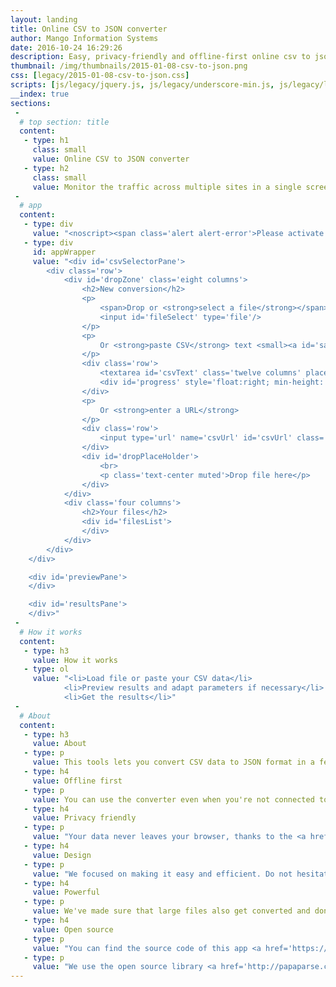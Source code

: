 ```yaml
---
layout: landing
title: Online CSV to JSON converter
author: Mango Information Systems
date: 2016-10-24 16:29:26
description: Easy, privacy-friendly and offline-first online csv to json converter
thumbnail: /img/thumbnails/2015-01-08-csv-to-json.png
css: [legacy/2015-01-08-csv-to-json.css]
scripts: [js/legacy/jquery.js, js/legacy/underscore-min.js, js/legacy/localforage.nopromises.min.js, js/legacy/papaparse.min.js, js/legacy/2015-01-08-csv-to-json.js]
__index: true
sections:
 -
  # top section: title
  content:
   - type: h1
     class: small
     value: Online CSV to JSON converter
   - type: h2
     class: small
     value: Monitor the traffic across multiple sites in a single screen in realtime.
 -
  # app
  content:
   - type: div
     value: "<noscript><span class='alert alert-error'>Please activate javascript in order to use the application.</span></noscript>"
   - type: div
     id: appWrapper
     value: "<div id='csvSelectorPane'>
		<div class='row'>
			<div id='dropZone' class='eight columns'>
				<h2>New conversion</h2>
				<p>
					<span>Drop or <strong>select a file</strong></span><br>
					<input id='fileSelect' type='file'/>
				</p>
				<p>
					Or <strong>paste CSV</strong> text <small><a id='sampleCSV'>sample</a></small>
				</p>
				<div class='row'>
					<textarea id='csvText' class='twelve columns' placeholder='Paste from spreadsheet' rows='7'></textarea>
					<div id='progress' style='float:right; min-height: 5px; width: 100%; background-color: #F47216;'></div>
				</div>
				<p>
					Or <strong>enter a URL</strong>
				</p>
				<div class='row'>
					<input type='url' name='csvUrl' id='csvUrl' class='twelve columns' placeholder='Type CSV Url then press Enter'/>
				</div>
				<div id='dropPlaceHolder'>
					<br>
					<p class='text-center muted'>Drop file here</p>
				</div>
			</div>
			<div class='four columns'>
				<h2>Your files</h2>
				<div id='filesList'>
				</div>
			</div>
		</div>
	</div>

	<div id='previewPane'>
	</div>

	<div id='resultsPane'>
	</div>"
 -
  # How it works
  content:
   - type: h3
     value: How it works
   - type: ol
     value: "<li>Load file or paste your CSV data</li>
			<li>Preview results and adapt parameters if necessary</li>
			<li>Get the results</li>"
 -
  # About
  content:
   - type: h3
     value: About
   - type: p
     value: This tools lets you convert CSV data to JSON format in a few clicks.
   - type: h4
     value: Offline first
   - type: p
     value: You can use the converter even when you're not connected to the Internet, it just works.
   - type: h4
     value: Privacy friendly
   - type: p
     value: "Your data never leaves your browser, thanks to the <a href='https://developer.mozilla.org/en-US/docs/Using_files_from_web_applications' target='_blank'>HTML5 File API</a>."
   - type: h4
     value: Design
   - type: p
     value: "We focused on making it easy and efficient. Do not hesitate to <a href='https://github.com/Mango-information-systems/mango-is-website/issues'>contact us</a> to suggest improvements."
   - type: h4
     value: Powerful
   - type: p
     value: We've made sure that large files also get converted and don't lock your browser.
   - type: h4
     value: Open source
   - type: p
     value: "You can find the source code of this app <a href='https://github.com/Mango-information-systems/mango-is-website/tree/master/tools/csv-to-json'>on Github</a>."
   - type: p
     value: "We use the open source library <a href='http://papaparse.com/' target='_blank'>papaParse</a> to perform the conversions."
---
```

